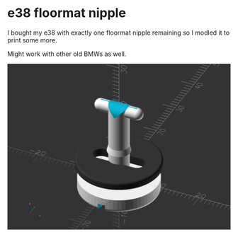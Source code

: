 # e38 floormat nipple

I bought my e38 with exactly one floormat nipple remaining so I modled it to print some more.

Might work with other old BMWs as well.

![e38 nipple](.github/thing.png)
